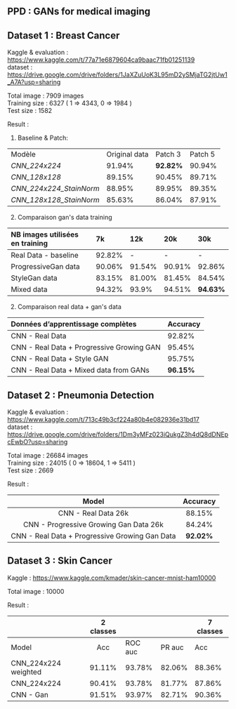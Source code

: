 ## PPD : GANs for medical imaging

## Dataset 1 : Breast Cancer 
Kaggle & evaluation : https://www.kaggle.com/t/77a71e6879604ca9baac71fb01251139  
dataset : https://drive.google.com/drive/folders/1JaXZuUoK3L95mD2ySMjaTG2jtUw1_A7A?usp=sharing

Total image : 7909 images  
Training size : 6327 ( 1 => 4343, 0 => 1984 )    
Test size : 1582

Result :  

1. Baseline & Patch:  

|                           |               |            |         |
| :------------------------ | :------------ | :--------- | :------ |
| Modèle                    | Original data | Patch 3    | Patch 5 |
| *CNN\_224x224*            | 91.94%        | **92.82%** | 90.94%  |
| *CNN\_128x128*            | 89.15%        | 90.45%     | 89.71%  |
| *CNN\_224x224\_StainNorm* | 88.95%        | 89.95%     | 89.35%  |
| *CNN\_128x128\_StainNorm* | 85.63%        | 86.04%     | 87.91%  |



2. Comparaison gan's data training

| **NB images utilisées en training** | **7k** | **12k** | **20k** | **30k**    |
| :---------------------------------- | :----- | :------ | :------ | :--------- |
| Real Data - baseline                | 92.82% | \-      | \-      | \-         |
| ProgressiveGan data                 | 90.06% | 91.54%  | 90.91%  | 92.86%     |
| StyleGan data                       | 83.15% | 81.00%  | 81.45%  | 84.54%     |
| Mixed data                          | 94.32% | 93.9%   | 94.51%  | **94.63%** |


2. Comparaison real data + gan's data

| **Données d’apprentissage complètes**     | **Accuracy** |
| :---------------------------------------- | :----------- |
| CNN - Real Data                           | 92.82%       |
| CNN - Real Data + Progressive Growing GAN | 95.45%       |
| CNN - Real Data + Style GAN               | 95.75%       |
| CNN - Real Data + Mixed data from GANs    | **96.15%**   |

## Dataset 2 : Pneumonia Detection
Kaggle & evaluation : https://www.kaggle.com/t/713c49b3cf224a80b4e082936e31bd17   
dataset : https://drive.google.com/drive/folders/1Dm3yMFz023iQukgZ3h4dQ8dDNEpcEwbO?usp=sharing

Total image : 26684 images  
Training size : 24015 ( 0 => 18604, 1 => 5411 )    
Test size : 2669


Result :


|                   **Model**                    | **Accuracy** |
| :--------------------------------------------: | :----------: |
|              CNN - Real Data 26k               |    88.15%    |
|     CNN - Progressive Growing Gan Data 26k     |    84.24%    |
| CNN - Real Data + Progressive Growing Gan Data |  **92.02%**  |



## Dataset 3 : Skin Cancer
Kaggle : https://www.kaggle.com/kmader/skin-cancer-mnist-ham10000

Total image : 10000

Result :

|                      | 2 classes |         |        | 7 classes |
|----------------------|:---------:|---------|--------|-----------|
|         Model        |    Acc    | ROC auc | PR auc |    Acc    |
| CNN_224x224 weighted |    91.11% | 93.78%  | 82.06% | 88.36%    |
| CNN_224x224          |    90.41% | 93.78%  | 81.77% | 87.86%    |
| CNN - Gan            | 91.51%    | 93.97%  | 82.71% | 90.36%    |